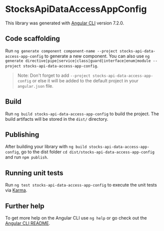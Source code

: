 # StocksApiDataAccessAppConfig

This library was generated with [Angular CLI](https://github.com/angular/angular-cli) version 7.2.0.

## Code scaffolding

Run `ng generate component component-name --project stocks-api-data-access-app-config` to generate a new component. You can also use `ng generate directive|pipe|service|class|guard|interface|enum|module --project stocks-api-data-access-app-config`.

> Note: Don't forget to add `--project stocks-api-data-access-app-config` or else it will be added to the default project in your `angular.json` file.

## Build

Run `ng build stocks-api-data-access-app-config` to build the project. The build artifacts will be stored in the `dist/` directory.

## Publishing

After building your library with `ng build stocks-api-data-access-app-config`, go to the dist folder `cd dist/stocks-api-data-access-app-config` and run `npm publish`.

## Running unit tests

Run `ng test stocks-api-data-access-app-config` to execute the unit tests via [Karma](https://karma-runner.github.io).

## Further help

To get more help on the Angular CLI use `ng help` or go check out the [Angular CLI README](https://github.com/angular/angular-cli/blob/master/README.md).
